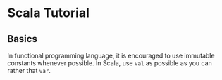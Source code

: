 # Scala Tutorial

## Basics

In functional programming language, it is encouraged to use immutable constants whenever possible. In Scala, use `val` as possible as you can rather that `var`.
